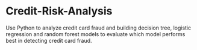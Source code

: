 # Credit-Risk-Analysis
Use Python to analyze credit card fraud and building decision tree, logistic regression and random forest models to evaluate which model performs best in detecting credit card fraud.
